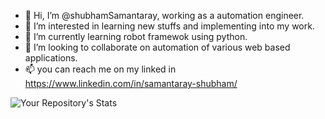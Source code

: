 - 👋 Hi, I’m @shubhamSamantaray, working as a automation engineer. 
- 👀 I’m interested in learning new stuffs and implementing into my work.
- 🌱 I’m currently learning robot framewok using python.
- 💞️ I’m looking to collaborate on automation of various web based applications.
- 📫 you can reach me on my linked in https://www.linkedin.com/in/samantaray-shubham/

![Your Repository's Stats](https://github-readme-stats.vercel.app/api?username=shubhamSamantaray&show_icons=true)
<!---
shubhamSamantaray/shubhamSamantaray is a ✨ special ✨ repository because its `README.md` (this file) appears on your GitHub profile.
You can click the Preview link to take a look at your changes.
--->
